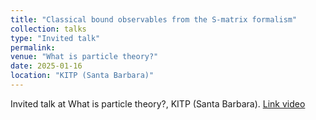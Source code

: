 ```yaml
---
title: "Classical bound observables from the S-matrix formalism"
collection: talks
type: "Invited talk"
permalink:
venue: "What is particle theory?"
date: 2025-01-16
location: "KITP (Santa Barbara)"
---
```


Invited talk at What is particle theory?, KITP (Santa Barbara). [Link video](https://online.kitp.ucsb.edu/online/particles25/gonzo/rm/jwvideo.HTML)
